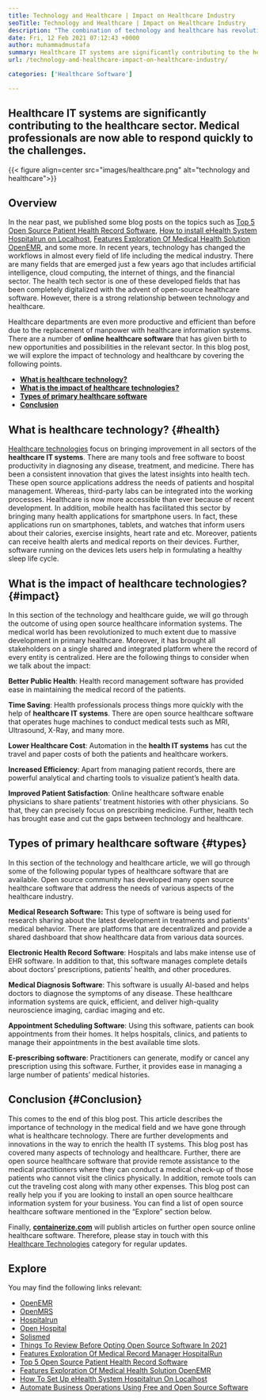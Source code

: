 ```yaml
---
title: Technology and Healthcare | Impact on Healthcare Industry
seoTitle: Technology and Healthcare | Impact on Healthcare Industry
description: "The combination of technology and healthcare has revolutionized the medical department. Let's explore the impact and the types of healthcare software."
date: Fri, 12 Feb 2021 07:12:43 +0000
author: muhammadmustafa
summary: Healthcare IT systems are significantly contributing to the healthcare sector. Medical professionals are now able to respond quickly to the challenges.
url: /technology-and-healthcare-impact-on-healthcare-industry/

categories: ['Healthcare Software']

---
```

## Healthcare IT systems are significantly contributing to the healthcare sector. Medical professionals are now able to respond quickly to the challenges.

{{< figure align=center src="images/healthcare.png" alt="technology and healthcare">}}  

## Overview

In the near past, we published some blog posts on the topics such as [Top 5 Open Source Patient Health Record Software][1], [How to install eHealth System Hospitalrun on Localhost][2], [Features Exploration Of Medical Health Solution OpenEMR][3], and some more. In recent years, technology has changed the workflows in almost every field of life including the medical industry. There are many fields that are emerged just a few years ago that includes artificial intelligence, cloud computing, the internet of things, and the financial sector. The health tech sector is one of these developed fields that has been completely digitalized with the advent of open-source healthcare software. However, there is a strong relationship between technology and healthcare. 

Healthcare departments are even more productive and efficient than before due to the replacement of manpower with healthcare information systems. There are a number of **online healthcare software** that has given birth to new opportunities and possibilities in the relevant sector. In this blog post, we will explore the impact of technology and healthcare by covering the following points.

  * **[What is healthcare technology?][4]**
  * **[What is the impact of healthcare technologies?][5]**
  * **[Types of primary healthcare software][6]**
  * **[Conclusion][7]** 

## What is healthcare technology? {#health}

[Healthcare technologies][8] focus on bringing improvement in all sectors of the **healthcare IT systems**. There are many tools and free software to boost productivity in diagnosing any disease, treatment, and medicine. There has been a consistent innovation that gives the latest insights into health tech. These open source applications address the needs of patients and hospital management. Whereas, third-party labs can be integrated into the working processes. Healthcare is now more accessible than ever because of recent development. In addition, mobile health has facilitated this sector by bringing many health applications for smartphone users. In fact, these applications run on smartphones, tablets, and watches that inform users about their calories, exercise insights, heart rate and etc. Moreover, patients can receive health alerts and medical reports on their devices. Further, software running on the devices lets users help in formulating a healthy sleep life cycle. 

## What is the impact of healthcare technologies? {#impact}

In this section of the technology and healthcare guide, we will go through the outcome of using open source healthcare information systems. The medical world has been revolutionized to much extent due to massive development in primary healthcare. Moreover, it has brought all stakeholders on a single shared and integrated platform where the record of every entity is centralized. Here are the following things to consider when we talk about the impact:

**Better Public Health**: Health record management software has provided ease in maintaining the medical record of the patients. 

**Time Saving**: Health professionals process things more quickly with the help of **healthcare IT systems**. There are open source healthcare software that operates huge machines to conduct medical tests such as MRI, Ultrasound, X-Ray, and many more. 

**Lower Healthcare Cost**: Automation in the **health IT systems** has cut the travel and paper costs of both the patients and healthcare workers. 

**Increased Efficiency**: Apart from managing patient records, there are powerful analytical and charting tools to visualize patient’s health data. 

**Improved Patient Satisfaction**: Online healthcare software enable physicians to share patients’ treatment histories with other physicians. So that, they can precisely focus on prescribing medicine. Further, health tech has brought ease and cut the gaps between technology and healthcare. 

## Types of primary healthcare software {#types}

In this section of the technology and healthcare article, we will go through some of the following popular types of healthcare software that are available. Open source community has developed many open source healthcare software that address the needs of various aspects of the healthcare industry.

**Medical Research Software:** This type of software is being used for research sharing about the latest development in treatments and patients’ medical behavior. There are platforms that are decentralized and provide a shared dashboard that show healthcare data from various data sources.

**Electronic Health Record Software**: Hospitals and labs make intense use of EHR software. In addition to that, this software manages complete details about doctors’ prescriptions, patients’ health, and other procedures.

**Medical Diagnosis Software**: This software is usually AI-based and helps doctors to diagnose the symptoms of any disease. These healthcare information systems are quick, efficient, and deliver high-quality neuroscience imaging, cardiac imaging and etc.

**Appointment Scheduling Software**: Using this software, patients can book appointments from their homes. It helps hospitals, clinics, and patients to manage their appointments in the best available time slots.

**E-prescribing software**: Practitioners can generate, modify or cancel any prescription using this software. Further, it provides ease in managing a large number of patients’ medical histories.

## Conclusion {#Conclusion}

This comes to the end of this blog post. This article describes the importance of technology in the medical field and we have gone through what is healthcare technology. There are further developments and innovations in the way to enrich the health IT systems. This blog post has covered many aspects of technology and healthcare. Further, there are open source healthcare software that provide remote assistance to the medical practitioners where they can conduct a medical check-up of those patients who cannot visit the clinics physically. In addition, remote tools can cut the traveling cost along with many other expenses. This blog post can really help you if you are looking to install an open source healthcare information system for your business. You can find a list of open source healthcare software mentioned in the “Explore” section below.

Finally, ****[containerize.com][9]**** will publish articles on further open source online healthcare software. Therefore, please stay in touch with this [Healthcare Technologies][8] category for regular updates. 

## Explore

You may find the following links relevant:

  * [OpenEMR][10]
  * [OpenMRS][11]
  * [Hospitalrun][12]
  * [Open Hospital][13]
  * [Solismed][14]
  * [Things To Review Before Opting Open Source Software In 2021][15]
  * [Features Exploration Of Medical Record Manager HospitalRun][16]
  * [Top 5 Open Source Patient Health Record Software][1]
  * [Features Exploration Of Medical Health Solution OpenEMR][3]
  * [How To Set Up eHealth System Hospitalrun On Localhost][17]
  * [Automate Business Operations Using Free and Open Source Software][18]

 [1]: https://blog.containerize.com/2021/03/05/top-5-open-source-patient-record-management-software/
 [2]: https://blog.containerize.com/healthcare-software/how-to-install-hospitalrun-hospital-management-system/
 [3]: https://blog.containerize.com/healthcare-software/open-source-medical-software-openemr-features/
 [4]: #health
 [5]: #impact
 [6]: #types
 [7]: #Conclusion
 [8]: https://products.containerize.com/health-care-technologies
 [9]: https://www.containerize.com/
 [10]: https://products.containerize.com/health-care-technologies/openemr
 [11]: https://products.containerize.com/health-care-technologies/openmrs
 [12]: https://products.containerize.com/healthcare-technologies/hospitalrun
 [13]: https://products.containerize.com/healthcare-technologies/open-hospital
 [14]: https://products.containerize.com/healthcare-technologies/solismed
 [15]: https://blog.containerize.com/cmdb-software/things-to-review-before-opting-open-source-software-in-2021/

 [16]: https://blog.containerize.com/healthcare-software/features-exploration-of-medical-record-manager-hospitalrun/

 [17]: https://blog.containerize.com/healthcare-software/how-to-install-hospitalrun-hospital-management-system/
 [18]: https://blog.containerize.com/blogging/automate-business-operations-using-open-source-software/
